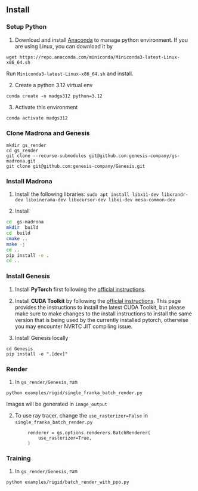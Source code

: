 ##  Install

###  Setup Python
1. Download and install [Anaconda](https://www.anaconda.com/download/success) to manage python environment. If you are using Linux, you can download it by
```
wget https://repo.anaconda.com/miniconda/Miniconda3-latest-Linux-x86_64.sh
```  

Run `Miniconda3-latest-Linux-x86_64.sh` and install.

2. Create a python 3.12 virtual env 
```
conda create -n madgs312 python=3.12
```

3. Activate this environment
```
conda activate madgs312
```

### Clone Madrona and Genesis
```
mkdir gs_render
cd gs_render
git clone --recurse-submodules git@github.com:genesis-company/gs-madrona.git
git clone git@github.com:genesis-company/Genesis.git
```

### Install Madrona
1. Install the following libraries: `sudo apt install libx11-dev libxrandr-dev libxinerama-dev libxcursor-dev libxi-dev mesa-common-dev`

2. Install
```sh
cd  gs-madrona
mkdir  build
cd  build
cmake ..
make -j
cd ..
pip install -e .
cd ..
```

### Install Genesis
1. Install **PyTorch** first following the [official instructions](https://pytorch.org/get-started/locally/).

2. Install **CUDA Toolkit** by following the [official instructions](https://developer.nvidia.com/cuda-downloads?target_os=Linux&target_arch=x86_64&Distribution=Ubuntu&target_version=22.04&target_type=deb_network). 
This page provides the instructions to install the latest CUDA Toolkit, but please make sure to make changes to the install instructions to install the same version that is being used by the currently installed pytorch, otherwise you may encounter NVRTC JIT compiling issue.

3. Install Genesis locally
```
cd Genesis
pip install -e ".[dev]"
```

### Render
1. In `gs_render/Genesis`, run
```
python examples/rigid/single_franka_batch_render.py
```

Images will be generated in `image_output`

2. To use ray tracer, change the `use_rasterizer=False` in `single_franka_batch_render.py`
```
        renderer = gs.options.renderers.BatchRenderer(
            use_rasterizer=True,
        )
```

### Training
1. In `gs_render/Genesis`, run
```
python examples/rigid/batch_render_with_ppo.py
```
